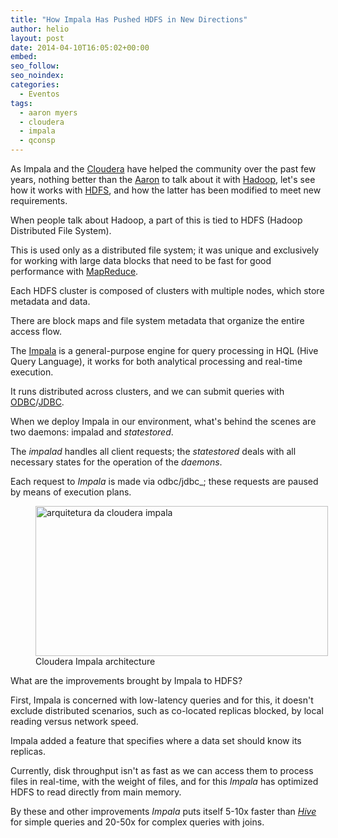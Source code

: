 ```yaml
---
title: "How Impala Has Pushed HDFS in New Directions"
author: helio
layout: post
date: 2014-04-10T16:05:02+00:00
embed:
seo_follow:
seo_noindex:
categories:
  - Eventos
tags:
  - aaron myers
  - cloudera
  - impala
  - qconsp
---
```


As Impala and the [Cloudera][1] have helped the community over the past few years, nothing better than the <a title="Aaron Myers" href="https://twitter.com/atm" target="_blank">Aaron</a> to talk about it with <a title="Hadoop" href="http://hadoop.apache.org/" target="_blank">Hadoop</a>, let's see how it works with <a title="HDFS" href="http://hadoop.apache.org/docs/r1.2.1/hdfs_design.html" target="_blank">HDFS</a>, and how the latter has been modified to meet new requirements.

When people talk about Hadoop, a part of this is tied to HDFS (Hadoop Distributed File System).

This is used only as a distributed file system; it was unique and exclusively for working with large data blocks that need to be fast for good performance with <a title="MapReduce" href="http://en.wikipedia.org/wiki/MapReduce" target="_blank">MapReduce</a>.

Each HDFS cluster is composed of clusters with multiple nodes, which store metadata and data.

There are block maps and file system metadata that organize the entire access flow.

The <a title="Impala" href="http://en.wikipedia.org/wiki/Cloudera_Impala" target="_blank">Impala</a> is a general-purpose engine for query processing in HQL (Hive Query Language), it works for both analytical processing and real-time execution.

It runs distributed across clusters, and we can submit queries with <a title="Open Database Connectivity" href="http://en.wikipedia.org/wiki/ODBC" target="_blank">ODBC</a>/<a title="Java Database Connectivity" href="http://en.wikipedia.org/wiki/JDBC" target="_blank">JDBC</a>.

When we deploy Impala in our environment, what's behind the scenes are two daemons: impalad and _statestored_.

The _impalad_ handles all client requests; the _statestored_ deals with all necessary states for the operation of the _daemons_.

Each request to _Impala_ is made via odbc/jdbc\_; these requests are paused by means of execution plans. <figure id="attachment_831" style="width: 468px" class="wp-caption aligncenter"> [<img class="size-full wp-image-831" alt="arquitetura da cloudera impala" src="/uploads/2014/04/cloudera_impala.jpg" width="468" height="240" srcset="/uploads/2014/04/cloudera_impala.jpg 468w, /uploads/2014/04/cloudera_impala-300x153.jpg 300w" sizes="(max-width: 468px) 100vw, 468px" />][2]<figcaption class="wp-caption-text">Cloudera Impala architecture</figcaption></figure> What are the improvements brought by Impala to HDFS?

First, Impala is concerned with low-latency queries and for this, it doesn't exclude distributed scenarios, such as co-located replicas blocked, by local reading versus network speed.

Impala added a feature that specifies where a data set should know its replicas.

Currently, disk throughput isn't as fast as we can access them to process files in real-time, with the weight of files, and for this _Impala_ has optimized HDFS to read directly from main memory.

By these and other improvements _Impala_ puts itself 5-10x faster than <a title="Hive" href="http://hive.apache.org/" target="_blank"><em>Hive</em></a> for simple queries and 20-50x for complex queries with joins.

[2]: /uploads/2014/04/cloudera_impala.jpg
[1]: http://www.cloudera.com/content/cloudera/en/home.html "cloudera"
